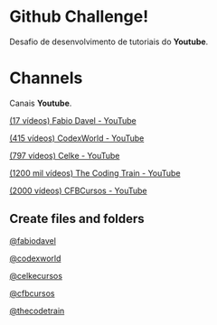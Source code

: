 # Github Challenge!

Desafio de desenvolvimento de tutoriais do  **Youtube**. 

# Channels

Canais **Youtube**.

[(17 vídeos) Fabio Davel - YouTube](https://www.youtube.com/@fabiodavel)

[(415 vídeos) CodexWorld - YouTube](https://www.youtube.com/@codexworld)

[(797 vídeos) Celke - YouTube](https://www.youtube.com/@celkecursos)

[(1200 mil vídeos) The Coding Train - YouTube](https://www.youtube.com/@TheCodingTrain)

[(2000 vídeos) CFBCursos - YouTube](https://www.youtube.com/@cfbcursos)

## Create files and folders


[@fabiodavel](https://github.com/fabiodellpozzo/github-challenge/tree/main/%40fabiodavel)

[@codexworld](https://github.com/fabiodellpozzo/github-challenge/tree/main/%40codexworld)

[@celkecursos](https://github.com/fabiodellpozzo/github-challenge/tree/main/%40celkecursos)

[@cfbcursos](https://github.com/fabiodellpozzo/github-challenge/tree/main/%40cfbcursos)

[@thecodetrain](https://github.com/fabiodellpozzo/github-challenge/tree/main/%40thecodetrain)
